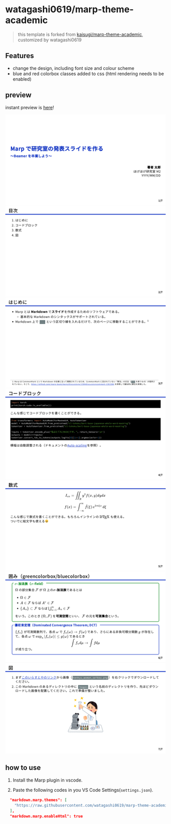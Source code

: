 # watagashi0619/marp-theme-academic

> this template is forked from [kaisugi/marp-theme-academic](https://github.com/kaisugi/marp-theme-academic), customized by watagashi0619

## Features

- change the design, including font size and colour scheme
- blue and red colorbox classes added to css (html rendering needs to be enabled)

## preview

instant preview is [here](https://watagashi0619.github.io/marp-theme-academic/demo.html)!

![](./demo.001.png)
![](./demo.002.png)
![](./demo.003.png)
![](./demo.004.png)
![](./demo.005.png)
![](./demo.006.png)
![](./demo.007.png)

## how to use

1. Install the Marp plugin in vscode.

2. Paste the following codes in you VS Code Settings(`settings.json`).

```json
  "markdown.marp.themes": [
    "https://raw.githubusercontent.com/watagashi0619/marp-theme-academic/main/themes/academic.css"
  ],
  "markdown.marp.enableHtml": true
```
